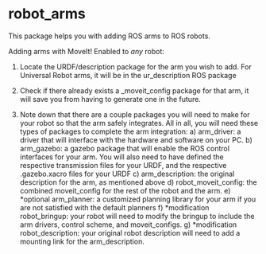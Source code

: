 # robot_arms
This package helps you with adding ROS arms to ROS robots.


Adding arms with MoveIt! Enabled to *any* robot:
1. Locate the URDF/description package for the arm you wish to add. For Universal Robot arms, it will be in the ur_description ROS package

2. Check if there already exists a _moveit_config package for that arm, it will save you from having to generate one in the future. 

3. Note down that there are a couple packages you will need to make for your robot so that the arm safely integrates. All in all, you will need these types of packages to complete the arm integration:
a) arm_driver: a driver that will interface with the hardware and software on your PC.
b) arm_gazebo: a gazebo package that will enable the ROS control interfaces for your arm. You will also need to have defined the respective transmission files for your URDF, and the respective .gazebo.xacro files for your URDF
c) arm_description: the original description for the arm, as mentioned above
d) robot_moveit_config: the combined moveit_config for the rest of the robot and the arm.
e) *optional arm_planner: a customized planning library for your arm if you are not satisfied with the default planners
f) *modification robot_bringup: your robot will need to modify the bringup to include the arm drivers, control scheme, and moveit_configs.
g) *modification robot_description: your original robot description will need to add a mounting link for the arm_description.


